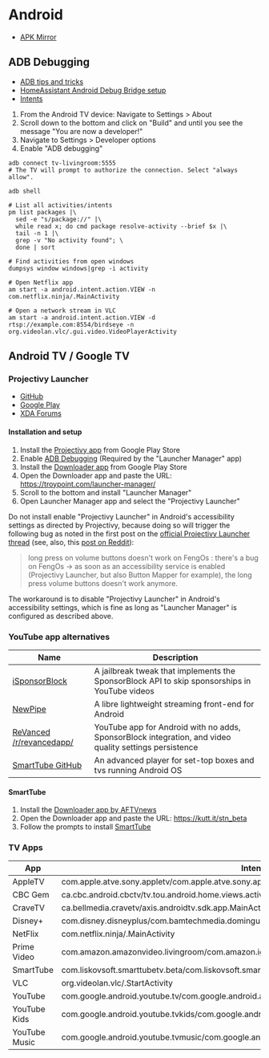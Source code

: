 # Android

* [APK Mirror](https://www.apkmirror.com/)

## ADB Debugging

* [ADB tips and tricks](https://www.xda-developers.com/adb-tips-tricks/)
* [HomeAssistant Android Debug Bridge setup](https://www.home-assistant.io/integrations/androidtv/#adb-setup)
* [Intents](https://gist.github.com/mcfrojd/9e6875e1db5c089b1e3ddeb7dba0f304)

1. From the Android TV device: Navigate to Settings > About
1. Scroll down to the bottom and click on "Build" and until you see the message "You are now a developer!"
1. Navigate to Settings > Developer options
1. Enable "ADB debugging"
 
```
adb connect tv-livingroom:5555
# The TV will prompt to authorize the connection. Select "always allow".

adb shell

# List all activities/intents
pm list packages |\
  sed -e "s/package://" |\
  while read x; do cmd package resolve-activity --brief $x |\
  tail -n 1 |\
  grep -v "No activity found"; \
  done | sort

# Find activities from open windows
dumpsys window windows|grep -i activity

# Open Netflix app
am start -a android.intent.action.VIEW -n com.netflix.ninja/.MainActivity

# Open a network stream in VLC
am start -a android.intent.action.VIEW -d rtsp://example.com:8554/birdseye -n org.videolan.vlc/.gui.video.VideoPlayerActivity
```

## Android TV / Google TV

### Projectivy Launcher

* [GitHub](https://github.com/spocky/miproja1)
* [Google Play](https://play.google.com/store/apps/details?id=com.spocky.projengmenu&hl=en_CA)
* [XDA Forums](https://xdaforums.com/t/app-android-tv-projectivy-launcher.4436549/)

#### Installation and setup


1. Install the [Projectivy app](https://play.google.com/store/apps/details?id=com.spocky.projengmenu&hl=en_CA) from Google Play Store
1. Enable [ADB Debugging](#adb-debugging) (Required by the "Launcher Manager" app)
1. Install the [Downloader app](https://play.google.com/store/apps/details?id=com.esaba.downloader&hl=en) from Google Play Store
1. Open the Downloader app and paste the URL: https://troypoint.com/launcher-manager/
1. Scroll to the bottom and install "Launcher Manager"
1. Open Launcher Manager app and select the "Projectivy Launcher"

Do not install enable "Projectivy Launcher" in Android's accessibility settings as directed by Projectivy, because
doing so will trigger the following bug as noted in the first post on the [official Projectivy Launcher thread](https://xdaforums.com/t/app-android-tv-projectivy-launcher.4436549/#post-86794031) (see, also, this [post on Reddit](https://www.reddit.com/r/AndroidTV/comments/1bictvi/projectivity_launcher_and_soundbar_volume_issue/)):

> long press on volume buttons doesn't work on FengOs : there's a bug on FengOs -> as soon as an accessibility service is enabled (Projectivy Launcher, but also Button Mapper for example), the long press volume buttons doesn't work anymore.

The workaround is to disable "Projectivy Launcher" in Android's accessibility settings, which is fine as long as "Launcher Manager" is configured as described above.

### YouTube app alternatives

Name | Description
--- | ---
[iSponsorBlock](https://github.com/Galactic-Dev/iSponsorBlock)| A jailbreak tweak that implements the SponsorBlock API to skip sponsorships in YouTube videos
[NewPipe](https://github.com/TeamNewPipe/NewPipe/) | A libre lightweight streaming front-end for Android
[ReVanced](https://revanced.app) [/r/revancedapp/](https://www.reddit.com/r/revancedapp/) | YouTube app for Android with no adds, SponsorBlock integration, and video quality settings persistence
[SmartTube GitHub](https://github.com/yuliskov/SmartTube) | An advanced player for set-top boxes and tvs running Android OS 

#### SmartTube

1. Install the [Downloader app by AFTVnews](https://www.aftvnews.com/downloader/)
1. Open the Downloader app and paste the URL: https://kutt.it/stn_beta
1. Follow the prompts to install [SmartTube](https://github.com/yuliskov/SmartTube)

### TV Apps

App | Intent
--- | ---
AppleTV | com.apple.atve.sony.appletv/com.apple.atve.sony.appletv.MainActivity
CBC Gem | ca.cbc.android.cbctv/tv.tou.android.home.views.activities.MainActivityTv
CraveTV | ca.bellmedia.cravetv/axis.androidtv.sdk.app.MainActivity
Disney+ | com.disney.disneyplus/com.bamtechmedia.dominguez.main.MainActivity
NetFlix | com.netflix.ninja/.MainActivity
Prime Video | com.amazon.amazonvideo.livingroom/com.amazon.ignition.IgnitionActivity
SmartTube | com.liskovsoft.smarttubetv.beta/com.liskovsoft.smartyoutubetv2.tv.ui.main.SplashActivity
VLC | org.videolan.vlc/.StartActivity
YouTube | com.google.android.youtube.tv/com.google.android.apps.youtube.tv.activity.ShellActivity
YouTube Kids | com.google.android.youtube.tvkids/com.google.android.apps.youtube.tvkids.activity.MainActivity 
YouTube Music | com.google.android.youtube.tvmusic/com.google.android.apps.youtube.tvmusic.activity.MainActivity
